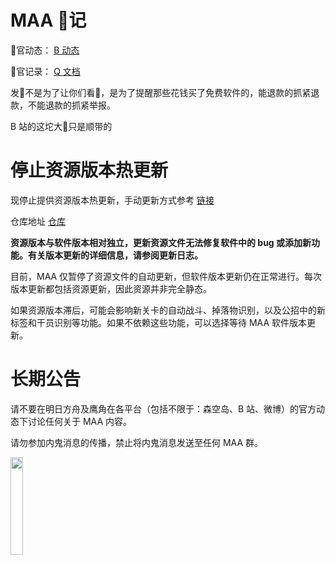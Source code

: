 # MAA 💩记

💩官动态： [B 动态](https://www.bilibili.com/opus/988906607817523221)

💩官记录： [Q 文档](https://docs.qq.com/doc/DQ2dFUnREaURZUWt0)

发💩不是为了让你们看💩，是为了提醒那些花钱买了免费软件的，能退款的抓紧退款，不能退款的抓紧举报。

B 站的这坨大💩只是顺带的

# 停止资源版本热更新

现停止提供资源版本热更新，手动更新方式参考 [链接](https://github.com/MaaAssistantArknights/MaaAssistantArknights/issues/10033)

仓库地址 [仓库](https://github.com/MaaAssistantArknights/MaaResource)

**资源版本与软件版本相对独立，更新资源文件无法修复软件中的 bug 或添加新功能。有关版本更新的详细信息，请参阅更新日志。**

目前，MAA 仅暂停了资源文件的自动更新，但软件版本更新仍在正常进行。每次版本更新都包括资源更新，因此资源并非完全静态。

如果资源版本滞后，可能会影响新关卡的自动战斗、掉落物识别，以及公招中的新标签和干员识别等功能。如果不依赖这些功能，可以选择等待 MAA 软件版本更新。

# 长期公告

请不要在明日方舟及鹰角在各平台（包括不限于：森空岛、B 站、微博）的官方动态下讨论任何关于 MAA 内容。  

请勿参加内鬼消息的传播，禁止将内鬼消息发送至任何 MAA 群。  

<img src="https://ota.maa.plus/MaaAssistantArknights/api/announcements/img/NoSkland.jpg" width="20%" /><br>
